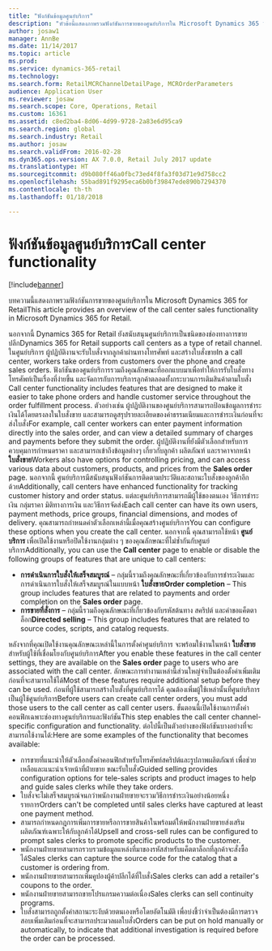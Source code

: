 ```yaml
---
title: "ฟังก์ชันข้อมูลศูนย์บริการ"
description: "หัวข้อนี้แสดงภาพรวมฟังก์ชันการขายของศูนย์บริการใน Microsoft Dynamics 365 for Retail"
author: josaw1
manager: AnnBe
ms.date: 11/14/2017
ms.topic: article
ms.prod: 
ms.service: dynamics-365-retail
ms.technology: 
ms.search.form: RetailMCRChannelDetailPage, MCROrderParameters
audience: Application User
ms.reviewer: josaw
ms.search.scope: Core, Operations, Retail
ms.custom: 16361
ms.assetid: c8ed2ba4-8d06-4d99-9728-2a83e6d95ca9
ms.search.region: global
ms.search.industry: Retail
ms.author: josaw
ms.search.validFrom: 2016-02-28
ms.dyn365.ops.version: AX 7.0.0, Retail July 2017 update
ms.translationtype: HT
ms.sourcegitcommit: d9b080ff46a0fbc73ed4f8fa3f03d71e9d758cc2
ms.openlocfilehash: 55bad891f9295eca6b0bf39847ede890b7294370
ms.contentlocale: th-th
ms.lasthandoff: 01/18/2018

---
```


# <a name="call-center-functionality"></a><span data-ttu-id="b92cd-103">ฟังก์ชันข้อมูลศูนย์บริการ</span><span class="sxs-lookup"><span data-stu-id="b92cd-103">Call center functionality</span></span>

[!include[banner](includes/banner.md)]


<span data-ttu-id="b92cd-104">บทความนี้แสดงภาพรวมฟังก์ชันการขายของศูนย์บริการใน Microsoft Dynamics 365 for Retail</span><span class="sxs-lookup"><span data-stu-id="b92cd-104">This article provides an overview of the call center sales functionality in Microsoft Dynamics 365 for Retail.</span></span>

<span data-ttu-id="b92cd-105">นอกจากนี้ Dynamics 365 for Retail ยังสนับสนุนศูนย์บริการเป็นชนิดของช่องทางการขายปลีก</span><span class="sxs-lookup"><span data-stu-id="b92cd-105">Dynamics 365 for Retail supports call centers as a type of retail channel.</span></span> <span data-ttu-id="b92cd-106">ในศูนย์บริการ ผู้ปฏิบัติงานจะรับใบสั่งจากลูกค้าผ่านทางโทรศัพท์ และสร้างใบสั่งขาย</span><span class="sxs-lookup"><span data-stu-id="b92cd-106">In a call center, workers take orders from customers over the phone and create sales orders.</span></span> <span data-ttu-id="b92cd-107">ฟังก์ชันของศูนย์บริการรวมถึงคุณลักษณะที่ออกแบบมาเพื่อทำให้การรับใบสั่งทางโทรศัพท์เป็นเรื่องที่ง่ายขึ้น และจัดการกับการบริการลูกค้าตลอดทั้งกระบวนการเติมสินค้าตามใบสั่ง </span><span class="sxs-lookup"><span data-stu-id="b92cd-107">Call center functionality includes features that are designed to make it easier to take phone orders and handle customer service throughout the order fulfillment process.</span></span> <span data-ttu-id="b92cd-108">ตัวอย่างเช่น ผู้ปฏิบัติงานของศูนย์บริการสามารถป้อนข้อมูลการชำระเงินได้โดยตรงลงในใบสั่งขาย และสามารถดูสรุปรายละเอียดของค่าธรรมเนียมและการชำระเงินก่อนที่จะส่งใบสั่ง</span><span class="sxs-lookup"><span data-stu-id="b92cd-108">For example, call center workers can enter payment information directly into the sales order, and can view a detailed summary of charges and payments before they submit the order.</span></span> <span data-ttu-id="b92cd-109">ผู้ปฏิบัติงานที่ยังมีตัวเลือกสำหรับการควบคุมการกำหนดราคา และสามารถเข้าถึงข้อมูลต่างๆ เกี่ยวกับลูกค้า ผลิตภัณฑ์ และราคาจากหน้า **ใบสั่งขาย**</span><span class="sxs-lookup"><span data-stu-id="b92cd-109">Workers also have options for controlling pricing, and can access various data about customers, products, and prices from the **Sales order** page.</span></span> <span data-ttu-id="b92cd-110">นอกจากนี้ ศูนย์บริการมีสนับสนุนฟังก์ชันการติดตามประวัติและสถานะใบสั่งของลูกค้าอีกด้วย</span><span class="sxs-lookup"><span data-stu-id="b92cd-110">Additionally, call centers have enhanced functionality for tracking customer history and order status.</span></span> <span data-ttu-id="b92cd-111">แต่ละศูนย์บริการสามารถมีผู้ใช้ของตนเอง วิธีการชำระเงิน กลุ่มราคา มิติทางการเงิน และวิธีการจัดส่ง</span><span class="sxs-lookup"><span data-stu-id="b92cd-111">Each call center can have its own users, payment methods, price groups, financial dimensions, and modes of delivery.</span></span> <span data-ttu-id="b92cd-112">คุณสามารถกำหนดค่าตัวเลือกเหล่านี้เมื่อคุณสร้างศูนย์บริการ</span><span class="sxs-lookup"><span data-stu-id="b92cd-112">You can configure these options when you create the call center.</span></span> <span data-ttu-id="b92cd-113">นอกจากนี้ คุณสามารถใช้หน้า **ศูนย์บริการ** เพื่อเปิดใช้งานหรือปิดใช้งานกลุ่มต่าง ๆ ของคุณลักษณะที่ไม่ซ้ำกันกับศูนย์บริการ</span><span class="sxs-lookup"><span data-stu-id="b92cd-113">Additionally, you can use the **Call center** page to enable or disable the following groups of features that are unique to call centers:</span></span>

-   <span data-ttu-id="b92cd-114">**การดำเนินการใบสั่งให้เสร็จสมบูรณ์** – กลุ่มนี้รวมถึงคุณลักษณะที่เกี่ยวข้องกับการชำระเงินและการดำเนินการใบสั่งให้เสร็จสมบูรณ์ในแบบหน้า **ใบสั่งขาย**</span><span class="sxs-lookup"><span data-stu-id="b92cd-114">**Order completion** – This group includes features that are related to payments and order completion on the **Sales order** page.</span></span>
-   <span data-ttu-id="b92cd-115">**การขายที่สั่งการ** – กลุ่มนี้รวมถึงคุณลักษณะที่เกี่ยวข้องกับรหัสต้นทาง สคริปต์ และคำขอแค็ตตาล็อก</span><span class="sxs-lookup"><span data-stu-id="b92cd-115">**Directed selling** – This group includes features that are related to source codes, scripts, and catalog requests.</span></span>

<span data-ttu-id="b92cd-116">หลังจากที่คุณเปิดใช้งานคุณลักษณะเหล่านี้ในการตั้งค่าศูนย์บริการ จะพร้อมใช้งานในหน้า **ใบสั่งขาย** สำหรับผู้ใช้ที่เชื่อมโยงกับศูนย์บริการ</span><span class="sxs-lookup"><span data-stu-id="b92cd-116">After you enable these features in the call center settings, they are available on the **Sales order** page to users who are associated with the call center.</span></span> <span data-ttu-id="b92cd-117">ลักษณะการทำงานเหล่านี้ส่วนใหญ่จำเป็นต้องตั้งค่าเพิ่มเติมก่อนที่จะสามารถใช้ได้</span><span class="sxs-lookup"><span data-stu-id="b92cd-117">Most of these features require additional setup before they can be used.</span></span> <span data-ttu-id="b92cd-118">ก่อนที่ผู้ใช้สามารถสร้างใบสั่งที่ศูนย์บริการได้ คุณต้องเพิ่มผู้ใช้เหล่านั้นที่ศูนย์บริการเป็นผู้ใช้ศูนย์บริการ</span><span class="sxs-lookup"><span data-stu-id="b92cd-118">Before users can create call center orders, you must add those users to the call center as call center users.</span></span> <span data-ttu-id="b92cd-119">ขั้นตอนนี้เปิดใช้งานการตั้งค่าคอนฟิกเฉพาะช่องทางศูนย์บริการและฟังก์ชัน</span><span class="sxs-lookup"><span data-stu-id="b92cd-119">This step enables the call center channel-specific configuration and functionality.</span></span> <span data-ttu-id="b92cd-120">ต่อไปนี้เป็นตัวอย่างของฟังก์ชันบางอย่างที่จะสามารถใช้งานได้:</span><span class="sxs-lookup"><span data-stu-id="b92cd-120">Here are some examples of the functionality that becomes available:</span></span>

-   <span data-ttu-id="b92cd-121">การขายที่แนะนำให้ตัวเลือกตั้งค่าคอนฟิกสำหรับโทรศัพท์สคริปต์และรูปภาพผลิตภัณฑ์ เพื่อช่วยเหลือและแนะนำเจ้าหน้าที่ฝ่ายขาย ขณะรับใบสั่ง</span><span class="sxs-lookup"><span data-stu-id="b92cd-121">Guided selling provides configuration options for tele-sales scripts and product images to help and guide sales clerks while they take orders.</span></span>
-   <span data-ttu-id="b92cd-122">ใบสั่งจะไม่เสร็จสมบูรณ์จนกว่าพนักงานฝ่ายขายจะรวมวิธีการชำระเงินอย่างน้อยหนึ่งรายการ</span><span class="sxs-lookup"><span data-stu-id="b92cd-122">Orders can't be completed until sales clerks have captured at least one payment method.</span></span>
-   <span data-ttu-id="b92cd-123">สามารถกำหนดกฎการเพิ่มการขายหรือการขายสินค้าในพร้อมต์ให้พนักงานฝ่ายขายส่งเสริมผลิตภัณฑ์เฉพาะให้กับลูกค้าได้</span><span class="sxs-lookup"><span data-stu-id="b92cd-123">Upsell and cross-sell rules can be configured to prompt sales clerks to promote specific products to the customer.</span></span>
-   <span data-ttu-id="b92cd-124">พนักงานฝ่ายขายสามารถรวบรวมข้อมูลแหล่งที่มาของรหัสสำหรับแค็ตตาล็อกที่ลูกค้าจะสั่งซื้อได้</span><span class="sxs-lookup"><span data-stu-id="b92cd-124">Sales clerks can capture the source code for the catalog that a customer is ordering from.</span></span>
-   <span data-ttu-id="b92cd-125">พนักงานฝ่ายขายสามารถเพิ่มคูปองผู้ค้าปลีกได้ที่ใบสั่ง</span><span class="sxs-lookup"><span data-stu-id="b92cd-125">Sales clerks can add a retailer's coupons to the order.</span></span>
-   <span data-ttu-id="b92cd-126">พนักงานฝ่ายขายสามารถขายโปรแกรมความต่อเนื่อง</span><span class="sxs-lookup"><span data-stu-id="b92cd-126">Sales clerks can sell continuity programs.</span></span>
-   <span data-ttu-id="b92cd-127">ใบสั่งสามารถถูกตั้งค่าสถานะระงับด้วยตนเองหรือโดยอัตโนมัติ เพื่อบ่งชี้ว่าจำเป็นต้องมีการตรวจสอบเพิ่มเติมก่อนที่จะสามารถประมวลผลใบสั่ง</span><span class="sxs-lookup"><span data-stu-id="b92cd-127">Orders can be put on hold manually or automatically, to indicate that additional investigation is required before the order can be processed.</span></span>





